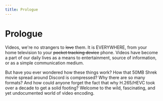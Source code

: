 ```yaml
---
title: Prologue
---
```


# Prologue

Videos, we're no strangers to ~~love~~ them. It is EVERYWHERE, from your home television to your ~~pocket tracking device~~ phone. Videos have become a part of our daily lives as a means to entertainment, source of information, or as a simple communication medium.

But have you ever wondered how these things work? How that 50MB Shrek movie spread around Discord is compressed? Why there are so many formats? And how could anyone forget the fact that why H.265/HEVC took over a decade to get a solid footing? Welcome to the wild, fascinating, and yet undocumented world of video encoding.
